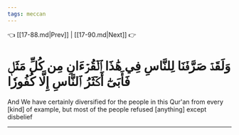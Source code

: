 ```yaml
---
tags: meccan
---
```


👈 [[17-88.md|Prev]] | [[17-90.md|Next]] 👉

# وَلَقَدۡ صَرَّفۡنَا لِلنَّاسِ فِي هَٰذَا ٱلۡقُرۡءَانِ مِن كُلِّ مَثَلٖ فَأَبَىٰٓ أَكۡثَرُ ٱلنَّاسِ إِلَّا كُفُورٗا

And We have certainly diversified for the people in this Qur'an from every [kind] of example, but most of the people refused [anything] except disbelief

---

